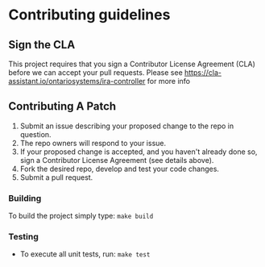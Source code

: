 # Contributing guidelines

## Sign the CLA

This project requires that you sign a Contributor License Agreement (CLA) before we can accept your pull requests.  Please see https://cla-assistant.io/ontariosystems/ira-controller for more info

## Contributing A Patch

1. Submit an issue describing your proposed change to the repo in question.
1. The repo owners will respond to your issue.
1. If your proposed change is accepted, and you haven't already done so, sign a Contributor License Agreement (see details above).
1. Fork the desired repo, develop and test your code changes.
1. Submit a pull request.

### Building
To build the project simply type: `make build`

### Testing
* To execute all unit tests, run: `make test`
